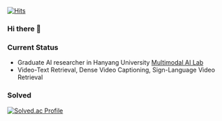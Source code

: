 [![Hits](https://hits.seeyoufarm.com/api/count/incr/badge.svg?url=https%3A%2F%2Fgithub.com%2Fforminju&count_bg=%2379C83D&title_bg=%23555555&icon=&icon_color=%23E7E7E7&title=hits&edge_flat=false)](https://hits.seeyoufarm.com)
### Hi there 👋

### Current Status
- Graduate AI researcher in Hanyang University [Multimodal AI Lab](https://sites.google.com/view/hyu-mm)
- Video-Text Retrieval, Dense Video Captioning, Sign-Language Video Retrieval

  
### Solved
[![Solved.ac Profile](http://mazassumnida.wtf/api/v2/generate_badge?boj=mnju5026)](https://solved.ac/mnju5026/)


